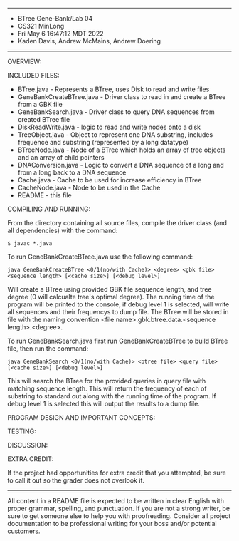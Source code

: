 ****************
* BTree Gene-Bank/Lab 04
* CS321 MinLong
* Fri May 6 16:47:12 MDT 2022
* Kaden Davis, Andrew McMains, Andrew Doering
**************** 

OVERVIEW:

INCLUDED FILES:

 * BTree.java - Represents a BTree, uses Disk to read and write files
 * GeneBankCreateBTree.java - Driver class to read in and create a BTree from a GBK file
 * GeneBankSearch.java - Driver class to query DNA sequences from created BTree file
 * DiskReadWrite.java - logic to read and write nodes onto a disk
 * TreeObject.java - Object to represent one DNA substring, includes frequence and substring (represented by a long datatype)
 * BTreeNode.java - Node of a BTree which holds an array of tree objects and an array of child pointers
 * DNAConversion.java - Logic to convert a DNA sequence of a long and from a long back to a DNA sequence
 * Cache.java - Cache to be used for increase efficiency in BTree 
 * CacheNode.java - Node to be used in the Cache
 * README - this file


COMPILING AND RUNNING:

 From the directory containing all source files, compile the
 driver class (and all dependencies) with the command:
 ``` 
 $ javac *.java
  ```

To run GeneBankCreateBTree.java use the following command:
```
java GeneBankCreateBTree <0/1(no/with Cache)> <degree> <gbk file> <sequence length> [<cache size>] [<debug level>]
```
Will create a BTree using provided GBK file sequence length, and tree degree (0 will calcualte tree's 
optimal degree). 
The running time of the program will be printed to the console, if debug level 1 is selected, will write all sequences and their
frequencys to dump file. The BTree will be stored in file with the naming convention <file name\>.gbk.btree.data.<sequence length\>.<degree\>.

To run GeneBankSearch.java first run GeneBankCreateBTree to build BTree file,
then run the command:
```
java GeneBankSearch <0/1(no/with Cache)> <btree file> <query file> [<cache size>] [<debug level>]
```
This will search the BTree for the provided queries in query file with matching sequence 
length. This will return the frequency of each of substring to standard out along with the 
running time of the program. If debug level 1 is selected this will output the results to a 
dump file.

PROGRAM DESIGN AND IMPORTANT CONCEPTS:


TESTING:


DISCUSSION:

EXTRA CREDIT:

 If the project had opportunities for extra credit that you attempted,
 be sure to call it out so the grader does not overlook it.


----------------------------------------------------------------------------

All content in a README file is expected to be written in clear English with
proper grammar, spelling, and punctuation. If you are not a strong writer,
be sure to get someone else to help you with proofreading. Consider all project
documentation to be professional writing for your boss and/or potential
customers.
